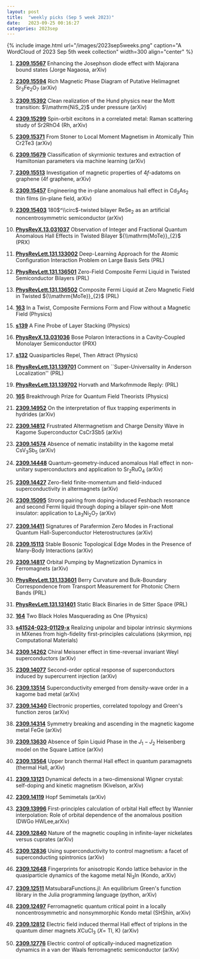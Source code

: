 ```yaml
---
layout: post
title:  "weekly picks (Sep 5 week 2023)"
date:   2023-09-25 00:16:27
categories: 2023sep
---
```



{% include image.html url="/images/2023sep5weeks.png" caption="A WordCloud of 2023 Sep 5th week collection" width=300 align="center" %}




1. **[2309.15567](http://arxiv.org/abs/2309.15567)** Enhancing the Josephson diode effect with Majorana bound states (Jorge Nagaosa, arXiv)

1. **[2309.15594](http://arxiv.org/abs/2309.15594)** Rich Magnetic Phase Diagram of Putative Helimagnet Sr$_3$Fe$_2$O$_7$ (arXiv)

1. **[2309.15392](http://arxiv.org/abs/2309.15392)** Clean realization of the Hund physics near the Mott transition: $\\mathrm{NiS_2}$ under pressure (arXiv)

1. **[2309.15299](http://arxiv.org/abs/2309.15299)** Spin-orbit excitons in a correlated metal: Raman scattering study of Sr2RhO4 (Rh, arXiv)

1. **[2309.15371](http://arxiv.org/abs/2309.15371)** From Stoner to Local Moment Magnetism in Atomically Thin Cr2Te3 (arXiv)

1. **[2309.15679](http://arxiv.org/abs/2309.15679)** Classification of skyrmionic textures and extraction of Hamiltonian parameters via machine learning (arXiv)

1. **[2309.15513](http://arxiv.org/abs/2309.15513)** Investigation of magnetic properties of $4f$-adatoms on graphene (4f graphene, arXiv)

1. **[2309.15457](http://arxiv.org/abs/2309.15457)** Engineering the in-plane anomalous hall effect in Cd$_3$As$_2$ thin films (in-plane field, arXiv)

1. **[2309.15403](http://arxiv.org/abs/2309.15403)** 180$^\\circ$-twisted bilayer ReSe$_2$ as an artificial noncentrosymmetric semiconductor (arXiv)

1. **[PhysRevX.13.031037](https://link.aps.org/doi/10.1103/PhysRevX.13.031037)** Observation of Integer and Fractional Quantum Anomalous Hall Effects in Twisted Bilayer ${\\mathrm{MoTe}}_{2}$ (PRX)

1. **[PhysRevLett.131.133002](https://link.aps.org/doi/10.1103/PhysRevLett.131.133002)** Deep-Learning Approach for the Atomic Configuration Interaction Problem on Large Basis Sets (PRL)

1. **[PhysRevLett.131.136501](https://link.aps.org/doi/10.1103/PhysRevLett.131.136501)** Zero-Field Composite Fermi Liquid in Twisted Semiconductor Bilayers (PRL)

1. **[PhysRevLett.131.136502](https://link.aps.org/doi/10.1103/PhysRevLett.131.136502)** Composite Fermi Liquid at Zero Magnetic Field in Twisted ${\\mathrm{MoTe}}_{2}$ (PRL)

1. **[163](https://physics.aps.org/articles/v16/163)** In a Twist, Composite Fermions Form and Flow without a Magnetic Field (Physics)

1. **[s139](https://physics.aps.org/articles/v16/s139)** A Fine Probe of Layer Stacking (Physics)





1. **[PhysRevX.13.031036](https://link.aps.org/doi/10.1103/PhysRevX.13.031036)** Bose Polaron Interactions in a Cavity-Coupled Monolayer Semiconductor (PRX)

1. **[s132](https://physics.aps.org/articles/v16/s132)** Quasiparticles Repel, Then Attract (Physics)

1. **[PhysRevLett.131.139701](https://link.aps.org/doi/10.1103/PhysRevLett.131.139701)** Comment on ``Super-Universality in Anderson Localization'' (PRL)

1. **[PhysRevLett.131.139702](https://link.aps.org/doi/10.1103/PhysRevLett.131.139702)** Horvath and Markofmmode Reply: (PRL)

1. **[165](https://physics.aps.org/articles/v16/165)** Breakthrough Prize for Quantum Field Theorists (Physics)





1. **[2309.14952](http://arxiv.org/abs/2309.14952)** On the interpretation of flux trapping experiments in hydrides (arXiv)

1. **[2309.14812](http://arxiv.org/abs/2309.14812)** Frustrated Altermagnetism and Charge Density Wave in Kagome Superconductor CsCr3Sb5 (arXiv)

1. **[2309.14574](http://arxiv.org/abs/2309.14574)** Absence of nematic instability in the kagome metal CsV$_3$Sb$_5$ (arXiv)

1. **[2309.14448](http://arxiv.org/abs/2309.14448)** Quantum-geometry-induced anomalous Hall effect in non-unitary superconductors and application to Sr$_2$RuO$_4$ (arXiv)

1. **[2309.14427](http://arxiv.org/abs/2309.14427)** Zero-field finite-momentum and field-induced superconductivity in altermagnets (arXiv)

1. **[2309.15095](http://arxiv.org/abs/2309.15095)** Strong pairing from doping-induced Feshbach resonance and second Fermi liquid through doping a bilayer spin-one Mott insulator: application to La$_3$Ni$_2$O$_7$ (arXiv)

1. **[2309.14411](http://arxiv.org/abs/2309.14411)** Signatures of Parafermion Zero Modes in Fractional Quantum Hall-Superconductor Heterostructures (arXiv)

1. **[2309.15113](http://arxiv.org/abs/2309.15113)** Stable Bosonic Topological Edge Modes in the Presence of Many-Body Interactions (arXiv)

1. **[2309.14817](http://arxiv.org/abs/2309.14817)** Orbital Pumping by Magnetization Dynamics in Ferromagnets (arXiv)




1. **[PhysRevLett.131.133601](https://link.aps.org/doi/10.1103/PhysRevLett.131.133601)** Berry Curvature and Bulk-Boundary Correspondence from Transport Measurement for Photonic Chern Bands (PRL)

1. **[PhysRevLett.131.131401](https://link.aps.org/doi/10.1103/PhysRevLett.131.131401)** Static Black Binaries in de Sitter Space (PRL)

1. **[164](https://physics.aps.org/articles/v16/164)** Two Black Holes Masquerading as One (Physics)

1. **[s41524-023-01129-x](https://www.nature.com/articles/s41524-023-01129-x)** Realizing unipolar and bipolar intrinsic skyrmions in MXenes from high-fidelity first-principles calculations (skyrmion, npj Computational Materials)





1. **[2309.14262](http://arxiv.org/abs/2309.14262)** Chiral Meissner effect in time-reversal invariant Weyl superconductors (arXiv)

1. **[2309.14077](http://arxiv.org/abs/2309.14077)** Second-order optical response of superconductors induced by supercurrent injection (arXiv)

1. **[2309.13514](http://arxiv.org/abs/2309.13514)** Superconductivity emerged from density-wave order in a kagome bad metal (arXiv)

1. **[2309.14340](http://arxiv.org/abs/2309.14340)** Electronic properties, correlated topology and Green's function zeros (arXiv)

1. **[2309.14314](http://arxiv.org/abs/2309.14314)** Symmetry breaking and ascending in the magnetic kagome metal FeGe (arXiv)

1. **[2309.13630](http://arxiv.org/abs/2309.13630)** Absence of Spin Liquid Phase in the $J_1-J_2$ Heisenberg model on the Square Lattice (arXiv)

1. **[2309.13564](http://arxiv.org/abs/2309.13564)** Upper branch thermal Hall effect in quantum paramagnets (thermal Hall, arXiv)

1. **[2309.13121](http://arxiv.org/abs/2309.13121)** Dynamical defects in a two-dimensional Wigner crystal: self-doping and kinetic magnetism (Kivelson, arXiv)

1. **[2309.14119](http://arxiv.org/abs/2309.14119)** Hopf Semimetals (arXiv)

1. **[2309.13996](http://arxiv.org/abs/2309.13996)** First-principles calculation of orbital Hall effect by Wannier interpolation: Role of orbital dependence of the anomalous position (DWGo HWLee,arXiv)






1. **[2309.12840](http://arxiv.org/abs/2309.12840)** Nature of the magnetic coupling in infinite-layer nickelates versus cuprates (arXiv)

1. **[2309.12836](http://arxiv.org/abs/2309.12836)** Using superconductivity to control magnetism: a facet of superconducting spintronics (arXiv)

1. **[2309.12648](http://arxiv.org/abs/2309.12648)** Fingerprints for anisotropic Kondo lattice behavior in the quasiparticle dynamics of the kagome metal Ni$_3$In (Kondo, arXiv)

1. **[2309.12511](http://arxiv.org/abs/2309.12511)** MatsubaraFunctions.jl: An equilibrium Green's function library in the Julia programming language (python, arXiv)

1. **[2309.12497](http://arxiv.org/abs/2309.12497)** Ferromagnetic quantum critical point in a locally noncentrosymmetric and nonsymmorphic Kondo metal (SHShin, arXiv)

1. **[2309.12812](http://arxiv.org/abs/2309.12812)** Electric field induced thermal Hall effect of triplons in the quantum dimer magnets $X$CuCl$_{3}$ ($X =$ Tl, K) (arXiv)



1. **[2309.12776](http://arxiv.org/abs/2309.12776)** Electric control of optically-induced magnetization dynamics in a van der Waals ferromagnetic semiconductor (arXiv)
